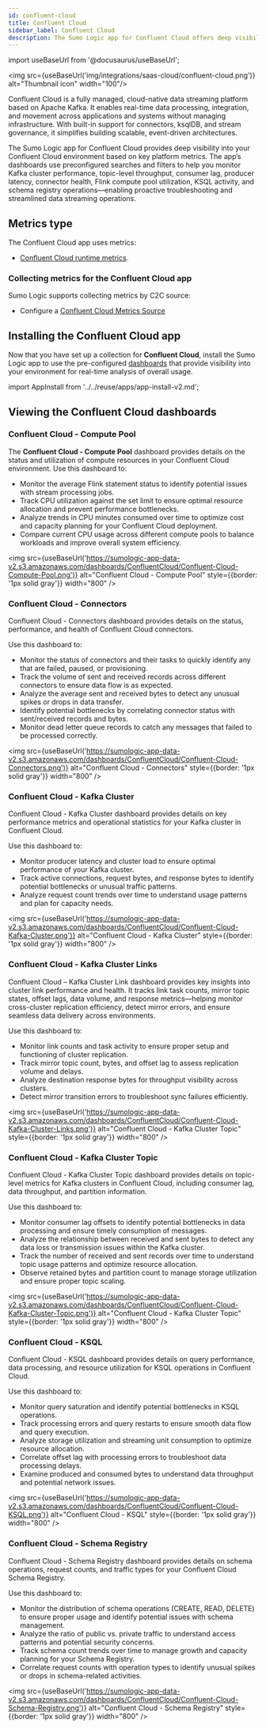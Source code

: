 ```yaml
---
id: confluent-cloud
title: Confluent Cloud
sidebar_label: Confluent Cloud
description: The Sumo Logic app for Confluent Cloud offers deep visibility into your environment with dashboards that monitor Kafka performance, consumer lag, producer latency, connector health, Flink compute pools, KSQL activity, and schema registry operations, enabling proactive troubleshooting and efficient data streaming.
---
```


import useBaseUrl from '@docusaurus/useBaseUrl';

<img src={useBaseUrl('img/integrations/saas-cloud/confluent-cloud.png')} alt="Thumbnail icon" width="100"/>

Confluent Cloud is a fully managed, cloud-native data streaming platform based on Apache Kafka. It enables real-time data processing, integration, and movement across applications and systems without managing infrastructure. With built-in support for connectors, ksqlDB, and stream governance, it simplifies building scalable, event-driven architectures.

The Sumo Logic app for Confluent Cloud provides deep visibility into your Confluent Cloud environment based on key platform metrics. The app’s dashboards use preconfigured searches and filters to help you monitor Kafka cluster performance, topic-level throughput, consumer lag, producer latency, connector health, Flink compute pool utilization, KSQL activity, and schema registry operations—enabling proactive troubleshooting and streamlined data streaming operations.

## Metrics type  

The Confluent Cloud app uses metrics:
* [Confluent Cloud runtime metrics](https://api.telemetry.confluent.cloud/docs/descriptors/datasets/cloud).

### Collecting metrics for the Confluent Cloud app

Sumo Logic supports collecting metrics by C2C source:

* Configure a [Confluent Cloud Metrics Source](/docs/send-data/hosted-collectors/cloud-to-cloud-integration-framework/confluent-cloud-metrics-source/)

## Installing the Confluent Cloud app

Now that you have set up a collection for **Confluent Cloud**, install the Sumo Logic app to use the pre-configured [dashboards](#viewing-the-confluent-cloud-dashboards) that provide visibility into your environment for real-time analysis of overall usage.

import AppInstall from '../../reuse/apps/app-install-v2.md';

<AppInstall/>

## Viewing the Confluent Cloud dashboards  

### Confluent Cloud - Compute Pool

The **Confluent Cloud - Compute Pool** dashboard provides details on the status and utilization of compute resources in your Confluent Cloud environment. Use this dashboard to:

* Monitor the average Flink statement status to identify potential issues with stream processing jobs.
* Track CPU utilization against the set limit to ensure optimal resource allocation and prevent performance bottlenecks.
* Analyze trends in CPU minutes consumed over time to optimize cost and capacity planning for your Confluent Cloud deployment.
* Compare current CPU usage across different compute pools to balance workloads and improve overall system efficiency.

<img src={useBaseUrl('https://sumologic-app-data-v2.s3.amazonaws.com/dashboards/ConfluentCloud/Confluent-Cloud-Compute-Pool.png')} alt="Confluent Cloud - Compute Pool" style={{border: '1px solid gray'}} width="800" />

### Confluent Cloud - Connectors

Confluent Cloud - Connectors dashboard provides details on the status, performance, and health of Confluent Cloud connectors.

Use this dashboard to:
* Monitor the status of connectors and their tasks to quickly identify any that are failed, paused, or provisioning.
* Track the volume of sent and received records across different connectors to ensure data flow is as expected.
* Analyze the average sent and received bytes to detect any unusual spikes or drops in data transfer.
* Identify potential bottlenecks by correlating connector status with sent/received records and bytes.
* Monitor dead letter queue records to catch any messages that failed to be processed correctly.

<img src={useBaseUrl('https://sumologic-app-data-v2.s3.amazonaws.com/dashboards/ConfluentCloud/Confluent-Cloud-Connectors.png')} alt="Confluent Cloud - Connectors" style={{border: '1px solid gray'}} width="800" />

### Confluent Cloud - Kafka Cluster

Confluent Cloud - Kafka Cluster dashboard provides details on key performance metrics and operational statistics for your Kafka cluster in Confluent Cloud.

Use this dashboard to:
* Monitor producer latency and cluster load to ensure optimal performance of your Kafka cluster.
* Track active connections, request bytes, and response bytes to identify potential bottlenecks or unusual traffic patterns.
* Analyze request count trends over time to understand usage patterns and plan for capacity needs.

<img src={useBaseUrl('https://sumologic-app-data-v2.s3.amazonaws.com/dashboards/ConfluentCloud/Confluent-Cloud-Kafka-Cluster.png')} alt="Confluent Cloud - Kafka Cluster" style={{border: '1px solid gray'}} width="800" />

### Confluent Cloud - Kafka Cluster Links

Confluent Cloud – Kafka Cluster Link dashboard provides key insights into cluster link performance and health. It tracks link task counts, mirror topic states, offset lags, data volume, and response metrics—helping monitor cross-cluster replication efficiency, detect mirror errors, and ensure seamless data delivery across environments.

Use this dashboard to:
* Monitor link counts and task activity to ensure proper setup and functioning of cluster replication.
* Track mirror topic count, bytes, and offset lag to assess replication volume and delays.
* Analyze destination response bytes for throughput visibility across clusters.
* Detect mirror transition errors to troubleshoot sync failures efficiently.

<img src={useBaseUrl('https://sumologic-app-data-v2.s3.amazonaws.com/dashboards/ConfluentCloud/Confluent-Cloud-Kafka-Cluster-Links.png')} alt="Confluent Cloud - Kafka Cluster Topic" style={{border: '1px solid gray'}} width="800" />

### Confluent Cloud - Kafka Cluster Topic

Confluent Cloud - Kafka Cluster Topic dashboard provides details on topic-level metrics for Kafka clusters in Confluent Cloud, including consumer lag, data throughput, and partition information.

Use this dashboard to:
* Monitor consumer lag offsets to identify potential bottlenecks in data processing and ensure timely consumption of messages.
* Analyze the relationship between received and sent bytes to detect any data loss or transmission issues within the Kafka cluster.
* Track the number of received and sent records over time to understand topic usage patterns and optimize resource allocation.
* Observe retained bytes and partition count to manage storage utilization and ensure proper topic scaling.

<img src={useBaseUrl('https://sumologic-app-data-v2.s3.amazonaws.com/dashboards/ConfluentCloud/Confluent-Cloud-Kafka-Cluster-Topic.png')} alt="Confluent Cloud - Kafka Cluster Topic" style={{border: '1px solid gray'}} width="800" />

### Confluent Cloud - KSQL

Confluent Cloud - KSQL dashboard provides details on query performance, data processing, and resource utilization for KSQL operations in Confluent Cloud.

Use this dashboard to:
* Monitor query saturation and identify potential bottlenecks in KSQL operations.
* Track processing errors and query restarts to ensure smooth data flow and query execution.
* Analyze storage utilization and streaming unit consumption to optimize resource allocation.
* Correlate offset lag with processing errors to troubleshoot data processing delays.
* Examine produced and consumed bytes to understand data throughput and potential network issues.

<img src={useBaseUrl('https://sumologic-app-data-v2.s3.amazonaws.com/dashboards/ConfluentCloud/Confluent-Cloud-KSQL.png')} alt="Confluent Cloud - KSQL" style={{border: '1px solid gray'}} width="800" />

### Confluent Cloud - Schema Registry

Confluent Cloud - Schema Registry dashboard provides details on schema operations, request counts, and traffic types for your Confluent Cloud Schema Registry.

Use this dashboard to:
* Monitor the distribution of schema operations (CREATE, READ, DELETE) to ensure proper usage and identify potential issues with schema management.
* Analyze the ratio of public vs. private traffic to understand access patterns and potential security concerns.
* Track schema count trends over time to manage growth and capacity planning for your Schema Registry.
* Correlate request counts with operation types to identify unusual spikes or drops in schema-related activities.

<img src={useBaseUrl('https://sumologic-app-data-v2.s3.amazonaws.com/dashboards/ConfluentCloud/Confluent-Cloud-Schema-Registry.png')} alt="Confluent Cloud - Schema Registry" style={{border: '1px solid gray'}} width="800" />
